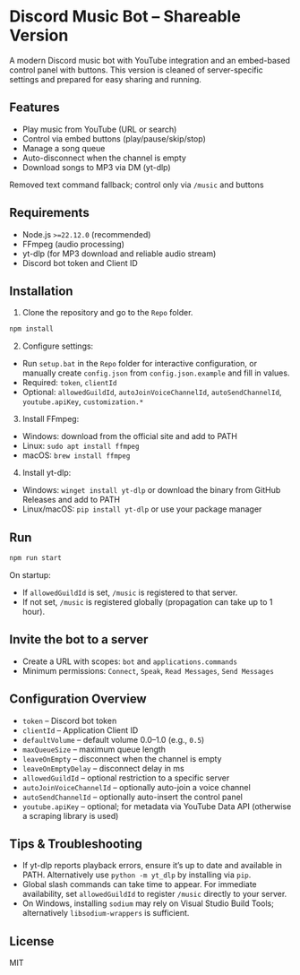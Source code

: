 # Discord Music Bot – Shareable Version

A modern Discord music bot with YouTube integration and an embed-based control panel with buttons. This version is cleaned of server-specific settings and prepared for easy sharing and running.

## Features
- Play music from YouTube (URL or search)
- Control via embed buttons (play/pause/skip/stop)
- Manage a song queue
- Auto-disconnect when the channel is empty
- Download songs to MP3 via DM (yt-dlp)
  
Removed text command fallback; control only via `/music` and buttons

## Requirements
- Node.js `>=22.12.0` (recommended)
- FFmpeg (audio processing)
- yt-dlp (for MP3 download and reliable audio stream)
- Discord bot token and Client ID

## Installation
1) Clone the repository and go to the `Repo` folder.

```bash
npm install
```

2) Configure settings:
- Run `setup.bat` in the `Repo` folder for interactive configuration, or manually create `config.json` from `config.json.example` and fill in values.
- Required: `token`, `clientId`
- Optional: `allowedGuildId`, `autoJoinVoiceChannelId`, `autoSendChannelId`, `youtube.apiKey`, `customization.*`

3) Install FFmpeg:
- Windows: download from the official site and add to PATH
- Linux: `sudo apt install ffmpeg`
- macOS: `brew install ffmpeg`

4) Install yt-dlp:
- Windows: `winget install yt-dlp` or download the binary from GitHub Releases and add to PATH
- Linux/macOS: `pip install yt-dlp` or use your package manager

## Run
```bash
npm run start
```
On startup:
- If `allowedGuildId` is set, `/music` is registered to that server.
- If not set, `/music` is registered globally (propagation can take up to 1 hour).

## Invite the bot to a server
- Create a URL with scopes: `bot` and `applications.commands`
- Minimum permissions: `Connect`, `Speak`, `Read Messages`, `Send Messages`

## Configuration Overview
- `token` – Discord bot token
- `clientId` – Application Client ID
- `defaultVolume` – default volume 0.0–1.0 (e.g., `0.5`)
- `maxQueueSize` – maximum queue length
- `leaveOnEmpty` – disconnect when the channel is empty
- `leaveOnEmptyDelay` – disconnect delay in ms
- `allowedGuildId` – optional restriction to a specific server
- `autoJoinVoiceChannelId` – optionally auto-join a voice channel
- `autoSendChannelId` – optionally auto-insert the control panel
- `youtube.apiKey` – optional; for metadata via YouTube Data API (otherwise a scraping library is used)

## Tips & Troubleshooting
- If yt-dlp reports playback errors, ensure it’s up to date and available in PATH. Alternatively use `python -m yt_dlp` by installing via `pip`.
- Global slash commands can take time to appear. For immediate availability, set `allowedGuildId` to register `/music` directly to your server.
- On Windows, installing `sodium` may rely on Visual Studio Build Tools; alternatively `libsodium-wrappers` is sufficient.

## License
MIT